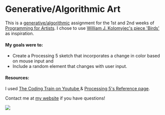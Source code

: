 # Generative/Algorithmic Art
This is a [generative/algorithmic](https://en.wikipedia.org//wiki/Generative_art) assignment for the 1st and 2nd weeks of [Programming for Artists](https://iq2prod1.smartcatalogiq.com/en/Catalogs/City-College-of-New-York/2017-2018/Undergraduate-Bulletin/Courses/ART-Art-Course-Descriptions/30000/ART-39552). I chose to use [William J. Kolomyjec's piece 'Birds'](https://www.atariarchives.org/artist/sec15.php) as inspiration.

#### My goals were to:
- Create a Processing 5 sketch that incorporates a change in color based on mouse input and
- Include a random element that changes with user input.
#### Resources:
I used [The Coding Train on Youtube ](https://www.youtube.com/channel/UCvjgXvBlbQiydffZU7m1_aw) & [Processing 5's Reference page](https://processing.org/reference/).

Contact me at [my website](https://www.ashleighekari.com/contact) if you have questions!

![](https://i.imgur.com/7H0llMB.gif)
